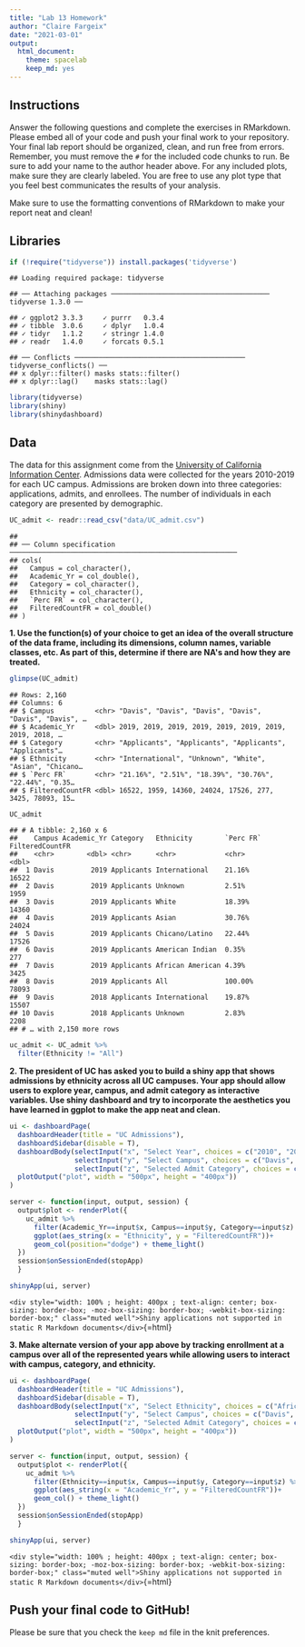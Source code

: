 ```yaml
---
title: "Lab 13 Homework"
author: "Claire Fargeix"
date: "2021-03-01"
output:
  html_document: 
    theme: spacelab
    keep_md: yes
---
```




## Instructions
Answer the following questions and complete the exercises in RMarkdown. Please embed all of your code and push your final work to your repository. Your final lab report should be organized, clean, and run free from errors. Remember, you must remove the `#` for the included code chunks to run. Be sure to add your name to the author header above. For any included plots, make sure they are clearly labeled. You are free to use any plot type that you feel best communicates the results of your analysis.  

Make sure to use the formatting conventions of RMarkdown to make your report neat and clean!  

## Libraries

```r
if (!require("tidyverse")) install.packages('tidyverse')
```

```
## Loading required package: tidyverse
```

```
## ── Attaching packages ─────────────────────────────────────── tidyverse 1.3.0 ──
```

```
## ✓ ggplot2 3.3.3     ✓ purrr   0.3.4
## ✓ tibble  3.0.6     ✓ dplyr   1.0.4
## ✓ tidyr   1.1.2     ✓ stringr 1.4.0
## ✓ readr   1.4.0     ✓ forcats 0.5.1
```

```
## ── Conflicts ────────────────────────────────────────── tidyverse_conflicts() ──
## x dplyr::filter() masks stats::filter()
## x dplyr::lag()    masks stats::lag()
```


```r
library(tidyverse)
library(shiny)
library(shinydashboard)
```

## Data
The data for this assignment come from the [University of California Information Center](https://www.universityofcalifornia.edu/infocenter). Admissions data were collected for the years 2010-2019 for each UC campus. Admissions are broken down into three categories: applications, admits, and enrollees. The number of individuals in each category are presented by demographic.  

```r
UC_admit <- readr::read_csv("data/UC_admit.csv")
```

```
## 
## ── Column specification ────────────────────────────────────────────────────────
## cols(
##   Campus = col_character(),
##   Academic_Yr = col_double(),
##   Category = col_character(),
##   Ethnicity = col_character(),
##   `Perc FR` = col_character(),
##   FilteredCountFR = col_double()
## )
```

**1. Use the function(s) of your choice to get an idea of the overall structure of the data frame, including its dimensions, column names, variable classes, etc. As part of this, determine if there are NA's and how they are treated.**  

```r
glimpse(UC_admit)
```

```
## Rows: 2,160
## Columns: 6
## $ Campus          <chr> "Davis", "Davis", "Davis", "Davis", "Davis", "Davis", …
## $ Academic_Yr     <dbl> 2019, 2019, 2019, 2019, 2019, 2019, 2019, 2019, 2018, …
## $ Category        <chr> "Applicants", "Applicants", "Applicants", "Applicants"…
## $ Ethnicity       <chr> "International", "Unknown", "White", "Asian", "Chicano…
## $ `Perc FR`       <chr> "21.16%", "2.51%", "18.39%", "30.76%", "22.44%", "0.35…
## $ FilteredCountFR <dbl> 16522, 1959, 14360, 24024, 17526, 277, 3425, 78093, 15…
```



```r
UC_admit
```

```
## # A tibble: 2,160 x 6
##    Campus Academic_Yr Category   Ethnicity        `Perc FR` FilteredCountFR
##    <chr>        <dbl> <chr>      <chr>            <chr>               <dbl>
##  1 Davis         2019 Applicants International    21.16%              16522
##  2 Davis         2019 Applicants Unknown          2.51%                1959
##  3 Davis         2019 Applicants White            18.39%              14360
##  4 Davis         2019 Applicants Asian            30.76%              24024
##  5 Davis         2019 Applicants Chicano/Latino   22.44%              17526
##  6 Davis         2019 Applicants American Indian  0.35%                 277
##  7 Davis         2019 Applicants African American 4.39%                3425
##  8 Davis         2019 Applicants All              100.00%             78093
##  9 Davis         2018 Applicants International    19.87%              15507
## 10 Davis         2018 Applicants Unknown          2.83%                2208
## # … with 2,150 more rows
```

```r
uc_admit <- UC_admit %>% 
  filter(Ethnicity != "All")
```


**2. The president of UC has asked you to build a shiny app that shows admissions by ethnicity across all UC campuses. Your app should allow users to explore year, campus, and admit category as interactive variables. Use shiny dashboard and try to incorporate the aesthetics you have learned in ggplot to make the app neat and clean.**

```r
ui <- dashboardPage(
  dashboardHeader(title = "UC Admissions"),
  dashboardSidebar(disable = T),
  dashboardBody(selectInput("x", "Select Year", choices = c("2010", "2011", "2012", "2013", "2014", "2015", "2016", "2017", "2018", "2019"), selected = "2010"),
                selectInput("y", "Select Campus", choices = c("Davis", "Berkeley", "Los_Angeles", "Merced", "Irvine", "San_Diego", "Riverside", "Santa_Barbara", "Santa_Cruz"), selected = "Davis"),
                selectInput("z", "Selected Admit Category", choices = c("Admits", "Applicants", "Enrollees"), selected = "Admits"),
  plotOutput("plot", width = "500px", height = "400px"))
)

server <- function(input, output, session) { 
  output$plot <- renderPlot({
    uc_admit %>% 
      filter(Academic_Yr==input$x, Campus==input$y, Category==input$z) %>% 
      ggplot(aes_string(x = "Ethnicity", y = "FilteredCountFR"))+
      geom_col(position="dodge") + theme_light()
  })
  session$onSessionEnded(stopApp)
  }

shinyApp(ui, server)
```

`<div style="width: 100% ; height: 400px ; text-align: center; box-sizing: border-box; -moz-box-sizing: border-box; -webkit-box-sizing: border-box;" class="muted well">Shiny applications not supported in static R Markdown documents</div>`{=html}


**3. Make alternate version of your app above by tracking enrollment at a campus over all of the represented years while allowing users to interact with campus, category, and ethnicity.**

```r
ui <- dashboardPage(
  dashboardHeader(title = "UC Admissions"),
  dashboardSidebar(disable = T),
  dashboardBody(selectInput("x", "Select Ethnicity", choices = c("African American", "American Indian", "Asian", "Chicano/Latino", "International", "Unknown", "White"), selected = "African American"),
                selectInput("y", "Select Campus", choices = c("Davis", "Berkeley", "Los_Angeles", "Merced", "Irvine", "San_Diego", "Riverside", "Santa_Barbara", "Santa_Cruz"), selected = "Davis"),
                selectInput("z", "Selected Admit Category", choices = c("Admits", "Applicants", "Enrollees"), selected = "Admits"),
  plotOutput("plot", width = "500px", height = "400px"))
)

server <- function(input, output, session) { 
  output$plot <- renderPlot({
    uc_admit %>% 
      filter(Ethnicity==input$x, Campus==input$y, Category==input$z) %>% 
      ggplot(aes_string(x = "Academic_Yr", y = "FilteredCountFR"))+
      geom_col() + theme_light()
  })
  session$onSessionEnded(stopApp)
  }

shinyApp(ui, server)
```

`<div style="width: 100% ; height: 400px ; text-align: center; box-sizing: border-box; -moz-box-sizing: border-box; -webkit-box-sizing: border-box;" class="muted well">Shiny applications not supported in static R Markdown documents</div>`{=html}


## Push your final code to GitHub!
Please be sure that you check the `keep md` file in the knit preferences. 
